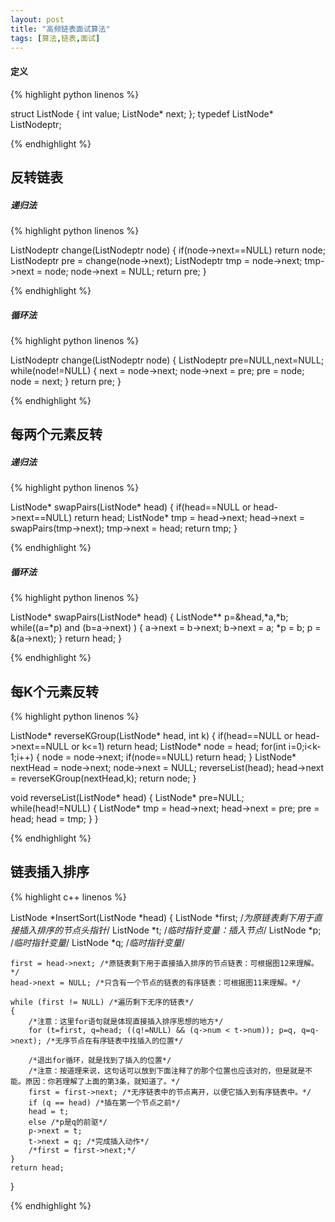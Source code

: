```yaml
---
layout: post
title: "高频链表面试算法"
tags: [算法,链表,面试]
---
```


#### 定义

{% highlight python linenos %}

struct ListNode 
{ 
    int value; 
    ListNode* next; 
}; 
typedef ListNode* ListNodeptr;

{% endhighlight %}

## 反转链表

##### 递归法

{% highlight python linenos %}

ListNodeptr change(ListNodeptr node) 
{ 
    if(node->next==NULL) 
        return node; 
    ListNodeptr pre = change(node->next); 
    ListNodeptr tmp = node->next; 
    tmp->next = node; 
    node->next = NULL; 
    return pre; 
}

{% endhighlight %}

##### 循环法

{% highlight python linenos %}

ListNodeptr change(ListNodeptr node) 
{ 
    ListNodeptr pre=NULL,next=NULL; 
    while(node!=NULL) 
    { 
        next = node->next; 
        node->next = pre; 
        pre = node; 
        node = next; 
    } 
    return pre; 
}

{% endhighlight %}

## 每两个元素反转

##### 递归法

{% highlight python linenos %}

ListNode* swapPairs(ListNode* head) {
    if(head==NULL or head->next==NULL) return head;
    ListNode* tmp = head->next;
    head->next = swapPairs(tmp->next);
    tmp->next = head;
    return tmp;
}

{% endhighlight %}

##### 循环法

{% highlight python linenos %}

ListNode* swapPairs(ListNode* head) {
    ListNode** p=&head,*a,*b;
    while((a=*p) and (b=a->next) )
    {
        a->next = b->next;
        b->next = a;
        *p = b;
        p = &(a->next);
    }
    return head;
}

{% endhighlight %}

## 每K个元素反转

{% highlight python linenos %}

ListNode* reverseKGroup(ListNode* head, int k) { 
    if(head==NULL or head->next==NULL or k<=1) return head;
    ListNode* node = head; 
    for(int i=0;i<k-1;i++) 
    { 
        node = node->next; 
        if(node==NULL) return head; 
    } 
    ListNode* nextHead = node->next; 
    node->next = NULL; 
    reverseList(head); 
    head->next = reverseKGroup(nextHead,k); 
    return node; 
} 

void reverseList(ListNode* head) 
{ 
    ListNode* pre=NULL; 
    while(head!=NULL) 
    { 
        ListNode* tmp = head->next; 
        head->next = pre; 
        pre = head; 
        head = tmp; 
    } 
}

{% endhighlight %}

## 链表插入排序

{% highlight c++ linenos %}

ListNode *InsertSort(ListNode *head)
{
	ListNode *first; /*为原链表剩下用于直接插入排序的节点头指针*/
	ListNode *t; /*临时指针变量：插入节点*/
	ListNode *p; /*临时指针变量*/
	ListNode *q; /*临时指针变量*/
	
	first = head->next; /*原链表剩下用于直接插入排序的节点链表：可根据图12来理解。*/
	head->next = NULL; /*只含有一个节点的链表的有序链表：可根据图11来理解。*/
	
	while (first != NULL) /*遍历剩下无序的链表*/
	{
		/*注意：这里for语句就是体现直接插入排序思想的地方*/
		for (t=first, q=head; ((q!=NULL) && (q->num < t->num)); p=q, q=q->next); /*无序节点在有序链表中找插入的位置*/
		
		/*退出for循环，就是找到了插入的位置*/
		/*注意：按道理来说，这句话可以放到下面注释了的那个位置也应该对的，但是就是不能。原因：你若理解了上面的第3条，就知道了。*/
		first = first->next; /*无序链表中的节点离开，以便它插入到有序链表中。*/
		if (q == head) /*插在第一个节点之前*/
		head = t;
		else /*p是q的前驱*/
		p->next = t;
		t->next = q; /*完成插入动作*/
		/*first = first->next;*/
	}
	return head;
}

{% endhighlight %}

